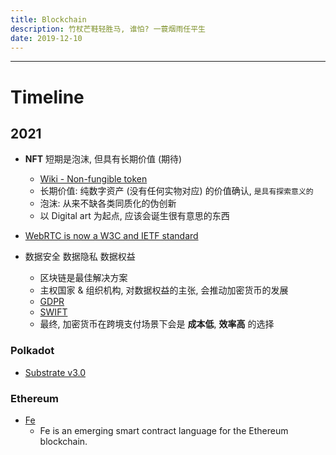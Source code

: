 ```yaml
---
title: Blockchain
description: 竹杖芒鞋轻胜马, 谁怕? 一蓑烟雨任平生
date: 2019-12-10
---
```


------------------

# Timeline

## 2021

* **NFT** 短期是泡沫, 但具有长期价值 (期待)
  - [Wiki - Non-fungible token](https://en.wikipedia.org/wiki/Non-fungible_token)
  - 长期价值: 纯数字资产 (没有任何实物对应) 的价值确认, `是具有探索意义的`
  - 泡沫: 从来不缺各类同质化的伪创新
  - 以 Digital art 为起点, 应该会诞生很有意思的东西

* [WebRTC is now a W3C and IETF standard](https://web.dev/webrtc-standard-announcement/)

* 数据安全 数据隐私 数据权益
  - 区块链是最佳解决方案
  - 主权国家 & 组织机构, 对数据权益的主张, 会推动加密货币的发展
  - [GDPR](https://en.wikipedia.org/wiki/General_Data_Protection_Regulation)
  - [SWIFT](https://en.wikipedia.org/wiki/Society_for_Worldwide_Interbank_Financial_Telecommunication)
  - 最终, 加密货币在跨境支付场景下会是 **成本低**, **效率高** 的选择

### Polkadot

* [Substrate v3.0](https://github.com/paritytech/substrate/releases/tag/v3.0.0)

### Ethereum

* [Fe](https://github.com/ethereum/fe)
  - Fe is an emerging smart contract language for the Ethereum blockchain.
